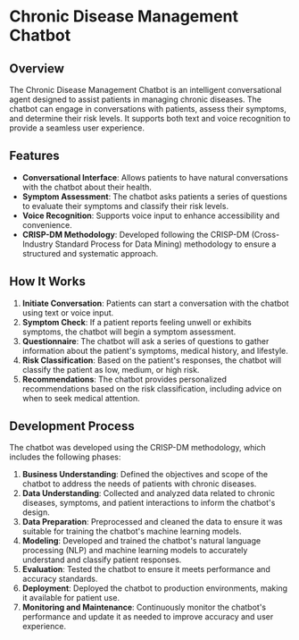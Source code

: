
# Chronic Disease Management Chatbot

## Overview

The Chronic Disease Management Chatbot is an intelligent conversational agent designed to assist patients in managing chronic diseases.
The chatbot can engage in conversations with patients, assess their symptoms, and determine their risk levels. It supports both text and voice recognition to provide a seamless user experience.

## Features

- **Conversational Interface**: Allows patients to have natural conversations with the chatbot about their health.
- **Symptom Assessment**: The chatbot asks patients a series of questions to evaluate their symptoms and classify their risk levels.
- **Voice Recognition**: Supports voice input to enhance accessibility and convenience.
- **CRISP-DM Methodology**: Developed following the CRISP-DM (Cross-Industry Standard Process for Data Mining) methodology to ensure a structured and systematic approach.

## How It Works

1. **Initiate Conversation**: Patients can start a conversation with the chatbot using text or voice input.
2. **Symptom Check**: If a patient reports feeling unwell or exhibits symptoms, the chatbot will begin a symptom assessment.
3. **Questionnaire**: The chatbot will ask a series of questions to gather information about the patient's symptoms, medical history, and lifestyle.
4. **Risk Classification**: Based on the patient's responses, the chatbot will classify the patient as low, medium, or high risk.
5. **Recommendations**: The chatbot provides personalized recommendations based on the risk classification, including advice on when to seek medical attention.

## Development Process

The chatbot was developed using the CRISP-DM methodology, which includes the following phases:

1. **Business Understanding**: Defined the objectives and scope of the chatbot to address the needs of patients with chronic diseases.
2. **Data Understanding**: Collected and analyzed data related to chronic diseases, symptoms, and patient interactions to inform the chatbot's design.
3. **Data Preparation**: Preprocessed and cleaned the data to ensure it was suitable for training the chatbot's machine learning models.
4. **Modeling**: Developed and trained the chatbot's natural language processing (NLP) and machine learning models to accurately understand and classify patient responses.
5. **Evaluation**: Tested the chatbot to ensure it meets performance and accuracy standards.
6. **Deployment**: Deployed the chatbot to production environments, making it available for patient use.
7. **Monitoring and Maintenance**: Continuously monitor the chatbot's performance and update it as needed to improve accuracy and user experience.




